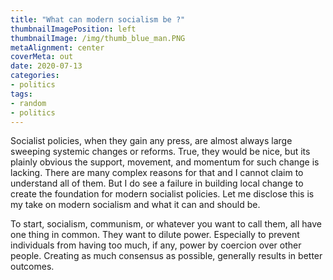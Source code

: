 ```yaml
---
title: "What can modern socialism be ?"
thumbnailImagePosition: left
thumbnailImage: /img/thumb_blue_man.PNG
metaAlignment: center
coverMeta: out
date: 2020-07-13
categories:
- politics
tags:
- random
- politics
---
```


Socialist policies, when they gain any press, are almost always large sweeping systemic changes or reforms.  True, they would be nice, but its plainly obvious the support, movement, and momentum for such change is lacking.  There are many complex reasons for that and I cannot claim to understand all of them.  But I do see a failure in building local change to create the foundation for modern socialist policies.  Let me disclose this is my take on modern socialism and what it can and should be.  

To start, socialism, communism, or whatever you want to call them, all have one thing in common.  They want to dilute power.  Especially to prevent individuals from having too much, if any, power by coercion over other people.  Creating as much consensus as possible, generally results in better outcomes. 
